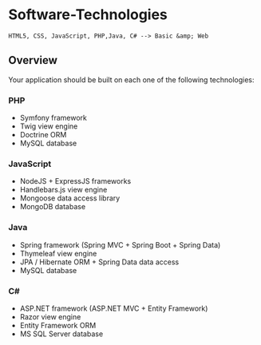 # Software-Technologies
```
HTML5, CSS, JavaScript, PHP,Java, C# --> Basic &amp; Web 
```
## Overview
Your application should be built on each one of the following technologies:

### PHP
* Symfony framework
* Twig view engine
* Doctrine ORM
* MySQL database

### JavaScript
* NodeJS + ExpressJS frameworks
* Handlebars.js view engine
* Mongoose data access library
* MongoDB database

### Java
* Spring framework (Spring MVC + Spring Boot + Spring Data)
* Thymeleaf view engine
* JPA / Hibernate ORM + Spring Data data access
* MySQL database

### C#
* ASP.NET framework (ASP.NET MVC + Entity Framework)
* Razor view engine
* Entity Framework ORM
* MS SQL Server database

